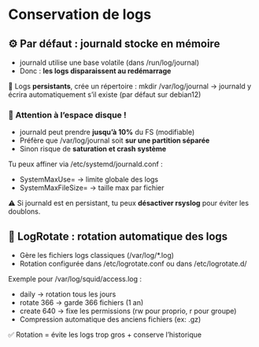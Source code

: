 # Conservation de logs

## **⚙️ Par défaut : journald stocke en mémoire**

- journald utilise une base volatile (dans /run/log/journal)
- Donc : **les logs disparaissent au redémarrage**

🔧 Logs **persistants**, crée un répertoire : mkdir /var/log/journal → journald y écrira automatiquement s’il existe (par défaut sur debian12)



### **🧠 Attention à l’espace disque !**

- journald peut prendre **jusqu’à 10%** du FS (modifiable)
- Préfère que /var/log/journal soit **sur une partition séparée**
- Sinon risque de **saturation et crash système**

Tu peux affiner via /etc/systemd/journald.conf :

- SystemMaxUse= → limite globale des logs
- SystemMaxFileSize= → taille max par fichier

⚠️ Si journald est en persistant, tu peux **désactiver rsyslog** pour éviter les doublons.



## **🔁 LogRotate : rotation automatique des logs**

- Gère les fichiers logs classiques (/var/log/*.log)
- Rotation configurée dans /etc/logrotate.conf ou dans /etc/logrotate.d/

Exemple pour /var/log/squid/access.log :

- daily → rotation tous les jours
- rotate 366 → garde 366 fichiers (1 an)
- create 640 → fixe les permissions (rw pour proprio, r pour groupe)
- Compression automatique des anciens fichiers (ex: .gz)

✅ Rotation = évite les logs trop gros + conserve l’historique


